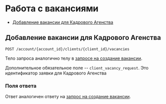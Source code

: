 # Работа с вакансиями

* [Добавление вакансии для Кадрового Агенства](#add)

<a name="add"></a>
## Добавление вакансии для Кадрового Агенства

`POST /account/{account_id}/clients/{client_id}/vacancies`

Тело запроса аналогично телу в [запросе на создание вакансии](vacancies.md#add).

Дополнительное обязательное поле -- `client_vacancy_request`. Это идентификатор заявки для Кадрового Агенства

### Поля ответа
Ответ аналогичен ответу на [запрос на создание вакансии](vacancies.md#add).
